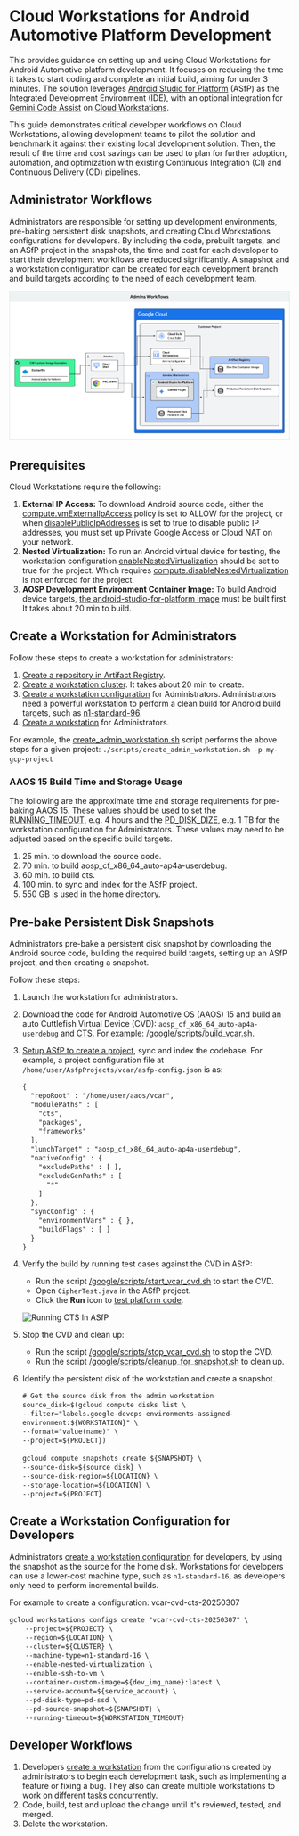 # Cloud Workstations for Android Automotive Platform Development

This provides guidance on setting up and using Cloud Workstations for Android
Automotive platform development. It focuses on reducing the time it takes to
start coding and complete an initial build, aiming for under 3 minutes. The
solution leverages
[Android Studio for Platform](https://developer.android.com/studio/platform)
(ASfP) as the Integrated Development Environment (IDE), with an optional
integration for
[Gemini Code Assist](https://cloud.google.com/gemini/docs/codeassist/overview)
on [Cloud Workstations](https://cloud.google.com/workstations).

This guide demonstrates critical developer workflows on Cloud Workstations,
allowing development teams to pilot the solution and benchmark it against their
existing local development solution. Then, the result of the time and cost
savings can be used to plan for further adoption, automation, and
optimization with existing Continuous Integration (CI) and Continuous Delivery
(CD) pipelines.

## Administrator Workflows

Administrators are responsible for setting up development environments,
pre-baking persistent disk snapshots, and creating Cloud Workstations
configurations for developers. By including the code, prebuilt targets, and an
ASfP project in the snapshots, the time and cost for each developer to start
their development workflows are reduced significantly. A snapshot and a workstation configuration can be
created for each development branch and build targets according to the need of each development team.

![Administrator Workflows](./resrouce/AdministratorWorkflows.png)

## Prerequisites

Cloud Workstations require the following:

1.  **External IP Access:** To download Android source code, either the
    [compute.vmExternalIpAccess](https://console.cloud.google.com/iam-admin/orgpolicies/compute-vmExternalIpAccess)
    policy is set to ALLOW for the project, or when
    [disablePublicIpAddresses](https://cloud.google.com/workstations/docs/reference/rest/v1/projects.locations.workstationClusters.workstationConfigs#GceInstance.FIELDS.disable_public_ip_addresses)
    is set to true to disable public IP addresses, you must set up Private
    Google Access or Cloud NAT on your network.
2.  **Nested Virtualization:** To run an Android virtual device for testing, the
    workstation configuration
    [enableNestedVirtualization](https://cloud.google.com/workstations/docs/reference/rest/v1/projects.locations.workstationClusters.workstationConfigs#GceInstance.FIELDS.enable_nested_virtualization)
    should be set to true for the project. Which requires [compute.disableNestedVirtualization](https://console.cloud.google.com/iam-admin/orgpolicies/compute-disableNestedVirtualization) is not enforced for the project.
3.  **AOSP Development Environment Container Image:** To build Android device
    targets,
    [the android-studio-for-platform image](../../examples/images/android-open-source-project/android-studio-for-platform/README.md)
    must be built first. It takes about 20 min to build.

## Create a Workstation for Administrators

Follow these steps to create a workstation for administrators:

1.  [Create a repository in Artifact Registry](https://cloud.google.com/artifact-registry/docs/repositories/create-repos).
2.  [Create a workstation cluster](https://cloud.google.com/workstations/docs/create-cluster).
    It takes about 20 min to create.
3.  [Create a workstation configuration](https://cloud.google.com/workstations/docs/create-configuration)
    for Administrators. Administrators need a powerful workstation to
    perform a clean build for Android build targets, such as
    [n1-standard-96](https://cloud.google.com/compute/docs/general-purpose-machines#n1_machine_types).
4.  [Create a workstation](https://cloud.google.com/workstations/docs/create-workstation)
    for Administrators.

For example, the [create_admin_workstation.sh](./scripts/create_admin_workstation.sh) script performs the above steps
for a given project: `./scripts/create_admin_workstation.sh -p my-gcp-project`

### AAOS 15 Build Time and Storage Usage

The following are the approximate time and storage requirements for pre-baking
AAOS 15. These values should be used to set the
[RUNNING_TIMEOUT](https://cloud.google.com/sdk/gcloud/reference/workstations/configs/create#--running-timeout), e.g. 4 hours and the
[PD_DISK_DIZE](https://cloud.google.com/sdk/gcloud/reference/workstations/configs/create#--pd-disk-size), e.g. 1 TB for the workstation configuration for Administrators. These values may
need to be adjusted based on the specific build targets.

1.  25 min. to download the source code.
2.  70 min. to build aosp_cf_x86_64_auto-ap4a-userdebug.
3.  60 min. to build cts.
4.  100 min. to sync and index for the ASfP project.
5.  550 GB is used in the home directory.

## Pre-bake Persistent Disk Snapshots

Administrators pre-bake a persistent disk snapshot by downloading the Android
source code, building the required build targets, setting up an ASfP project,
and then creating a snapshot.

Follow these steps:

1.  Launch the workstation for administrators.
2.  Download the code for Android Automotive OS (AAOS) 15 and build an auto
    Cuttlefish Virtual Device (CVD): `aosp_cf_x86_64_auto-ap4a-userdebug` and
    [CTS](https://source.android.com/docs/compatibility/cts/development). For
    example:
    [/google/scripts/build_vcar.sh](../../examples/images/android-open-source-project/android-studio-for-platform/assets/google/scripts/build_vcar.sh).
3.  [Setup ASfP to create a project](https://developer.android.com/studio/platform/projects),
    sync and index the codebase. For example, a project configuration file at
    `/home/user/AsfpProjects/vcar/asfp-config.json` is as:

    ```
    {
      "repoRoot" : "/home/user/aaos/vcar",
      "modulePaths" : [
        "cts",
        "packages",
        "frameworks"
      ],
      "lunchTarget" : "aosp_cf_x86_64_auto-ap4a-userdebug",
      "nativeConfig" : {
        "excludePaths" : [ ],
        "excludeGenPaths" : [
          "*"
        ]
      },
      "syncConfig" : {
        "environmentVars" : { },
        "buildFlags" : [ ]
      }
    }
    ```

4.  Verify the build by running test cases against the CVD in ASfP:

    *   Run the script
        [/google/scripts/start_vcar_cvd.sh](../../examples/images/android-open-source-project/android-studio-for-platform/assets/google/scripts/start_vcar_cvd.sh)
        to start the CVD.
    *   Open `CipherTest.java` in the ASfP project.
    *   Click the **Run** icon to
        [test platform code](https://developer.android.com/studio/platform/test).

    ![Running CTS In ASfP](./resrouce/CtsInAsfp.gif)

5.  Stop the CVD and clean up:

    *   Run the script
        [/google/scripts/stop_vcar_cvd.sh](../../examples/images/android-open-source-project/android-studio-for-platform/assets/google/scripts/stop_vcar_cvd.sh)
        to stop the CVD.
    *   Run the script
        [/google/scripts/cleanup_for_snapshot.sh](../../examples/images/android-open-source-project/android-studio-for-platform/assets/google/scripts/cleanup_for_snapshot.sh)
        to clean up.

6.  Identify the persistent disk of the workstation and create a snapshot.

    ```
    # Get the source disk from the admin workstation
    source_disk=$(gcloud compute disks list \
    --filter="labels.google-devops-environments-assigned-environment:${WORKSTATION}" \
    --format="value(name)" \
    --project=${PROJECT})

    gcloud compute snapshots create ${SNAPSHOT} \
    --source-disk=${source_disk} \
    --source-disk-region=${LOCATION} \
    --storage-location=${LOCATION} \
    --project=${PROJECT}
    ```

## Create a Workstation Configuration for Developers

Administrators
[create a workstation configuration](https://cloud.google.com/workstations/docs/create-configuration)
for developers, by using the snapshot as the source for the home disk.
Workstations for developers can use a lower-cost machine type, such as
`n1-standard-16`, as developers only need to perform incremental builds.

For example to create a configuration: vcar-cvd-cts-20250307

```
gcloud workstations configs create "vcar-cvd-cts-20250307" \
    --project=${PROJECT} \
    --region=${LOCATION} \
    --cluster=${CLUSTER} \
    --machine-type=n1-standard-16 \
    --enable-nested-virtualization \
    --enable-ssh-to-vm \
    --container-custom-image=${dev_img_name}:latest \
    --service-account=${service_account} \
    --pd-disk-type=pd-ssd \
    --pd-source-snapshot=${SNAPSHOT} \
    --running-timeout=${WORKSTATION_TIMEOUT}
```

## Developer Workflows

1.  Developers
    [create a workstation](https://cloud.google.com/workstations/docs/create-workstation)
    from the configurations created by administrators to begin each development task, such as implementing a feature or fixing a
    bug. They also can create multiple workstations to work on different tasks
    concurrently.
2.  Code, build, test and upload the change until it's reviewed, tested, and merged.
3.  Delete the workstation.
